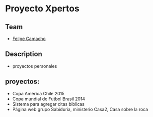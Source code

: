# Proyecto Xpertos

## Team

* [Felipe Camacho](http://cogroupsas.com/)

## Description

- proyectos personales

## proyectos:

- Copa América Chile 2015
- Copa mundial de Futbol Brasil 2014
- Sistema para agregar citas biblicas
- Página web grupo Sabiduria, ministerio Casa2, Casa sobre la roca